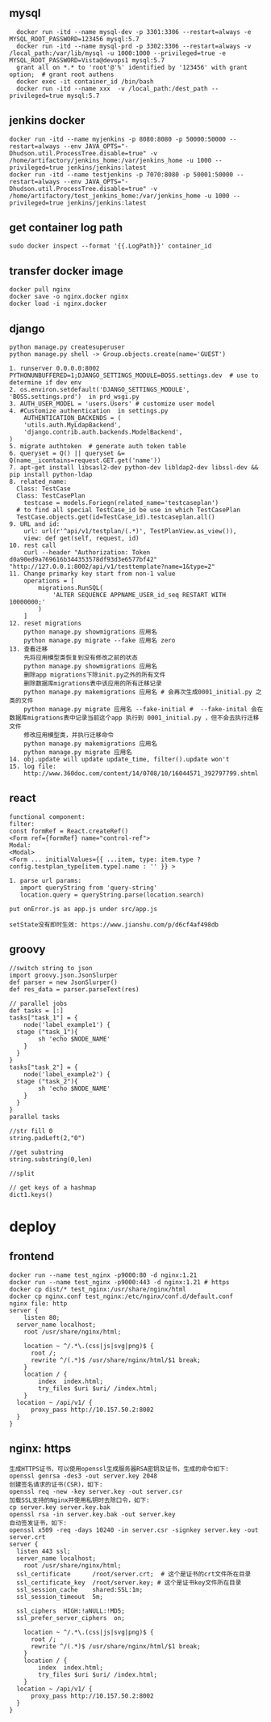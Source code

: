 ## mysql
      docker run -itd --name mysql-dev -p 3301:3306 --restart=always -e MYSQL_ROOT_PASSWORD=123456 mysql:5.7
      docker run -itd --name mysql-prd -p 3302:3306 --restart=always -v /local_path:/var/lib/mysql -u 1000:1000 --privileged=true -e MYSQL_ROOT_PASSWORD=Vista@devops1 mysql:5.7
      grant all on *.* to 'root'@'%' identified by '123456' with grant option;  # grant root authens
      docker exec -it container_id /bin/bash
      docker run -itd --name xxx  -v /local_path:/dest_path --privileged=true mysql:5.7

## jenkins docker
    docker run -itd --name myjenkins -p 8080:8080 -p 50000:50000 --restart=always --env JAVA_OPTS="-Dhudson.util.ProcessTree.disable=true" -v /home/artifactory/jenkins_home:/var/jenkins_home -u 1000 --privileged=true jenkins/jenkins:latest
    docker run -itd --name testjenkins -p 7070:8080 -p 50001:50000 --restart=always --env JAVA_OPTS="-Dhudson.util.ProcessTree.disable=true" -v /home/artifactory/test_jenkins_home:/var/jenkins_home -u 1000 --privileged=true jenkins/jenkins:latest

## get container log path
    sudo docker inspect --format '{{.LogPath}}' container_id

## transfer docker image
    docker pull nginx
    docker save -o nginx.docker nginx
    docker load -i nginx.docker 

## django

    python manage.py createsuperuser
    python manage.py shell -> Group.objects.create(name='GUEST')

    1. runserver 0.0.0.0:8002 PYTHONUNBUFFERED=1;DJANGO_SETTINGS_MODULE=BOSS.settings.dev  # use to determine if dev env
    2. os.environ.setdefault('DJANGO_SETTINGS_MODULE', 'BOSS.settings.prd')  in prd_wsgi.py
    3. AUTH_USER_MODEL = 'users.Users' # customize user model
    4. #Customize authentication  in settings.py
        AUTHENTICATION_BACKENDS = (
        'utils.auth.MyLdapBackend',
        'django.contrib.auth.backends.ModelBackend',
    )
    5. migrate authtoken  # generate auth token table
    6. queryset = Q() || queryset &= Q(name__icontains=request.GET.get('name'))
    7. apt-get install libsasl2-dev python-dev libldap2-dev libssl-dev && pip install python-ldap
    8. related_name:
      Class: TestCase
      Class: TestCasePlan
        testcase = models.Foriegn(related_name='testcaseplan')
      # to find all special TestCase_id be use in which TestCasePlan
      TestCase.objects.get(id=TestCase_id).testcaseplan.all()
    9. URL and id:
        url: url(r'^api/v1/testplan/(.*)', TestPlanView.as_view()),
        view: def get(self, request, id)
    10. rest call
        curl --header "Authorization: Token d0a90ed9a769616b344353578df93d3e6577bf42" "http://127.0.0.1:8002/api/v1/testtemplate?name=1&type=2"
    11. Change primarky key start from non-1 value
        operations = [
            migrations.RunSQL(
                'ALTER SEQUENCE APPNAME_USER_id_seq RESTART WITH 10000000;'
            )
        ]
    12. reset migrations
        python manage.py showmigrations 应用名
        python manage.py migrate --fake 应用名 zero
    13. 查看迁移
        先将应用模型类恢复到没有修改之前的状态
        python manage.py showmigrations 应用名
        删除app migrations下除init.py之外的所有文件
        删除数据库migrations表中该应用的所有迁移记录
        python manage.py makemigrations 应用名 # 会再次生成0001_initial.py 之类的文件
        python manage.py migrate 应用名 --fake-initial #  --fake-inital 会在数据库migrations表中记录当前这个app 执行到 0001_initial.py ，但不会去执行迁移文件
        修改应用模型类，并执行迁移命令
        python manage.py makemigrations 应用名
        python manage.py migrate 应用名
    14. obj.update will update update_time, filter().update won't
    15. log file:
        http://www.360doc.com/content/14/0708/10/16044571_392797799.shtml
      
## react
    functional component: 
    filter:
    const formRef = React.createRef()
    <Form ref={formRef} name="control-ref">
    Modal:
    <Modal>
    <Form ... initialValues={{ ...item, type: item.type ? config.testplan_type[item.type].name : '' }} >

    1. parse url params:
       import queryString from 'query-string'
       location.query = queryString.parse(location.search)

    put onError.js as app.js under src/app.js

    setState没有即时生效: https://www.jianshu.com/p/d6cf4af498db


## groovy
    //switch string to json
    import groovy.json.JsonSlurper
    def parser = new JsonSlurper()
    def res_data = parser.parseText(res)

    // parallel jobs
    def tasks = [:]
    tasks["task_1"] = {
        node('label_example1') {  
      stage ("task_1"){  
            sh 'echo $NODE_NAME'
        }
      }
    }
    tasks["task_2"] = {
        node('label_example2') {  
      stage ("task_2"){   
            sh 'echo $NODE_NAME'
        }
      }
    }
    parallel tasks

    //str fill 0
    string.padLeft(2,"0")

    //get substring
    string.substring(0,len)

    //split

    // get keys of a hashmap
    dict1.keys()

# deploy
##  frontend
    docker run --name test_nginx -p9000:80 -d nginx:1.21
    docker run --name test_nginx -p9000:443 -d nginx:1.21 # https
    docker cp dist/* test_nginx:/usr/share/nginx/html
    docker cp nginx.conf test_nginx:/etc/nginx/conf.d/default.conf
    nginx file: http
    server {
        listen 80;
      server_name localhost;
        root /usr/share/nginx/html;

        location ~ ^/.*\.(css|js|svg|png)$ {
          root /;
          rewrite ^/(.*)$ /usr/share/nginx/html/$1 break;
        }
        location / {
            index  index.html;
            try_files $uri $uri/ /index.html;
        }
      location ~ /api/v1/ {
          proxy_pass http://10.157.50.2:8002
      }
    }
    
 ## nginx: https
    生成HTTPS证书，可以使用openssl生成服务器RSA密钥及证书，生成的命令如下:
    openssl genrsa -des3 -out server.key 2048
    创建签名请求的证书(CSR)，如下:
    openssl req -new -key server.key -out server.csr
    加载SSL支持的Nginx并使用私钥时去除口令，如下:
    cp server.key server.key.bak
    openssl rsa -in server.key.bak -out server.key
    自动签发证书，如下:
    openssl x509 -req -days 10240 -in server.csr -signkey server.key -out server.crt
    server {
      listen 443 ssl;
      server_name localhost;
        root /usr/share/nginx/html;
      ssl_certificate      /root/server.crt;  # 这个是证书的crt文件所在目录
      ssl_certificate_key  /root/server.key; # 这个是证书key文件所在目录
      ssl_session_cache    shared:SSL:1m;
      ssl_session_timeout  5m;

      ssl_ciphers  HIGH:!aNULL:!MD5;
      ssl_prefer_server_ciphers  on;

        location ~ ^/.*\.(css|js|svg|png)$ {
          root /;
          rewrite ^/(.*)$ /usr/share/nginx/html/$1 break;
        }
        location / {
            index  index.html;
            try_files $uri $uri/ /index.html;
        }
      location ~ /api/v1/ {
          proxy_pass http://10.157.50.2:8002
      }
    }

